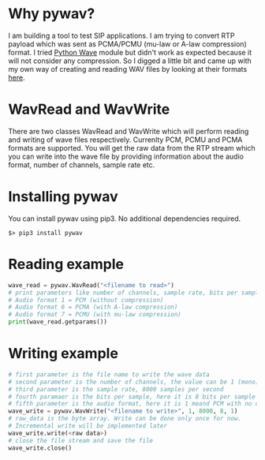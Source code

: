 # Why pywav?
I am building a tool to test SIP applications. I am trying to convert RTP payload which was sent as PCMA/PCMU (mu-law or A-law compression) format. I tried [Python Wave](https://docs.python.org/3/library/wave.html) module but didn't work as expected because it will not consider any compression. So I digged a little bit and came up with my own way of creating and reading WAV files by looking at their formats [here](http://www-mmsp.ece.mcgill.ca/Documents/AudioFormats/WAVE/WAVE.html).

# WavRead and WavWrite
There are two classes WavRead and WavWrite which will perform reading and writing of wave files respectively. Currenlty PCM, PCMU and PCMA formats are supported. You will get the raw data from the RTP stream which you can write into the wave file by providing information about the audio format, number of channels, sample rate etc.

# Installing pywav
You can install pywav using pip3. No additional dependencies required.
```shell
$> pip3 install pywav
```

# Reading example
```python
wave_read = pywav.WavRead("<filename to read>")
# print parameters like number of channels, sample rate, bits per sample, audio format etc
# Audio format 1 = PCM (without compression)
# Audio format 6 = PCMA (with A-law compression)
# Audio format 7 = PCMU (with mu-law compression)
print(wave_read.getparams())
```
# Writing example
```Python
# first parameter is the file name to write the wave data
# second parameter is the number of channels, the value can be 1 (mono) or 2 (stereo)
# third parameter is the sample rate, 8000 samples per second
# fourth paramaer is the bits per sample, here it is 8 bits per sample
# fifth parameter is the audio format, here it is 1 meand PCM with no compression.
wave_write = pywav.WavWrite("<filename to write>", 1, 8000, 8, 1)
# raw_data is the byte array. Write can be done only once for now. 
# Incremental write will be implemented later
wave_write.write(<raw data>)
# close the file stream and save the file
wave_write.close()
```
